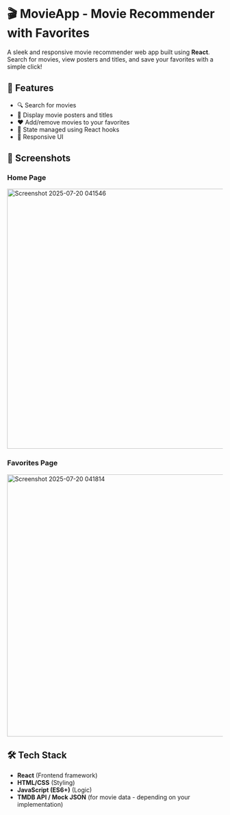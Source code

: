 # 🎬 MovieApp - Movie Recommender with Favorites

A sleek and responsive movie recommender web app built using **React**. Search for movies, view posters and titles, and save your favorites with a simple click!

## 🚀 Features

- 🔍 Search for movies
- 🎥 Display movie posters and titles
- ❤️ Add/remove movies to your favorites
- 🧠 State managed using React hooks
- 📱 Responsive UI

## 📸 Screenshots

### Home Page
<img width="1355" height="608" alt="Screenshot 2025-07-20 041546" src="https://github.com/user-attachments/assets/23ccd664-c402-4653-9bea-e10c033501d6" />


### Favorites Page
<img width="1347" height="613" alt="Screenshot 2025-07-20 041814" src="https://github.com/user-attachments/assets/0c56abe4-7542-407f-9e7b-bec0d5a1a607" />


## 🛠️ Tech Stack

- **React** (Frontend framework)
- **HTML/CSS** (Styling)
- **JavaScript (ES6+)** (Logic)
- **TMDB API / Mock JSON** (for movie data - depending on your implementation)



